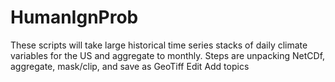 # HumanIgnProb
These scripts will take large historical time series stacks of daily climate variables for the US and aggregate to monthly. Steps are unpacking NetCDf, aggregate, mask/clip, and save as GeoTiff Edit Add topics
